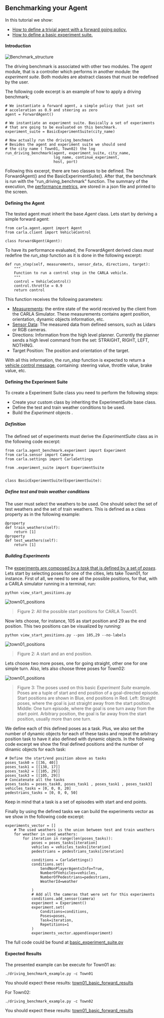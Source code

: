 Benchmarking your Agent
---------------------------


In this tutorial we show:

 * [How to define a trivial agent with a forward going policy.](#defining-the-agent)
 * [How to define a basic experiment suite.](#defining-the-experiment-suite)


#### Introduction

![Benchmark_structure](img/benchmark_diagram_small.png)

The driving benchmark is associated with other two modules.
The *agent* module, that is a controller which performs in 
another module: the *experiment suite*.
Both modules are abstract classes that must be redefined by
the user.

The following code excerpt is
an example of how to apply a driving benchmark;

    # We instantiate a forward agent, a simple policy that just set
    # acceleration as 0.9 and steering as zero
    agent = ForwardAgent()

    # We instantiate an experiment suite. Basically a set of experiments
    # that are going to be evaluated on this benchmark.
    experiment_suite = BasicExperimentSuite(city_name)

    # Now actually run the driving_benchmark
    # Besides the agent and experiment suite we should send
    # the city name ( Town01, Town02) the log
    run_driving_benchmark(agent, experiment_suite, city_name,
                          log_name, continue_experiment,
                          host, port)



Following this excerpt, there are two classes to be defined.
The ForwardAgent() and the BasicExperimentSuite().
After that, the benchmark is run with the "run_driving_benchmark" function.
The  summary  of the execution, the [performance metrics](benchmark_metrics.md), are stored
in a json file and printed to the screen.




#### Defining the Agent

The tested agent must  inherit the base *Agent* class.
Lets start by deriving a simple forward agent:

    from carla.agent.agent import Agent
    from carla.client import VehicleControl
    
    class ForwardAgent(Agent):


To have its performance evaluated, the ForwardAgent derived class _must_ 
redefine the *run_step* function as it is done in the following excerpt:

    def run_step(self, measurements, sensor_data, directions, target):
        """
        Function to run a control step in the CARLA vehicle.
	    """
        control = VehicleControl()
        control.throttle = 0.9
        return control


This function receives the following parameters:
 
 * [Measurements](measurements.md): the entire state of the world received
 by the client from the CARLA Simulator. These measurements contains agent position, orientation,
 dynamic objects information, etc.
 * [Sensor Data](cameras_and_sensors.md): The measured data from defined sensors, 
 such as Lidars or RGB cameras.
 * Directions: Information from the high level planner. Currently the planner sends
 a high level command from the set: STRAIGHT, RIGHT, LEFT, NOTHING.
 * Target Position: The position and orientation of the target.
 
 With all this information, the *run_step* function is expected 
 to return a [vehicle control message](measurements.md), containing:
 steering value, throttle value, brake value, etc.



#### Defining the Experiment Suite


To create a Experiment Suite class you need to perform
the following steps:

* Create your custom class by inheriting the ExperimentSuite base class.
* Define the test and train weather conditions to be used.
* Build the *Experiment* objects .



##### Definition


The defined set of experiments must derive the *ExperimentSuite* class
as in the following code excerpt:

    from carla.agent_benchmark.experiment import Experiment
    from carla.sensor import Camera
    from carla.settings import CarlaSettings
    
    from .experiment_suite import ExperimentSuite
    
    
    class BasicExperimentSuite(ExperimentSuite):
    
##### Define test and train weather conditions

The user must select the weathers to be used. One should select the set
of test weathers and the set of train weathers. This is defined as a
class property as in the following example:

    @property
    def train_weathers(self):
        return [1]
    @property
    def test_weathers(self):
        return [1]
        

##### Building Experiments

The [experiments are composed by a *task* that is defined by a set of *poses*](benchmark_structure.md).
Lets start by selecting poses for one of the cities, lets take Town01, for instance.
First of all, we need to see all the possible positions, for that, with
a CARLA simulator running in a terminal, run:
    
    python view_start_positions.py
 
 ![town01_positions](img/town01_positions.png)
 > Figure 2: All the possible start positions for CARLA Town01.
  
  
Now lets choose, for instance, 105 as start position and 29
as the end position. This two positions can be visualized by running:
    
    python view_start_positions.py --pos 105,29 --no-labels

 ![town01_positions](img/town01_109_29.png)
 > Figure 2: A start and an end position.

Lets choose two more  poses, one for going straight, other one for one simple turn.
Also, lets also choose three poses for Town02:


 ![town01_positions](img/initial_positions.png)
 >Figure 3: The poses used on this basic *Experiment Suite* example. Poses are
 a tuple of start and end position of a goal-directed episode. Start positions are
 shown in Blue, end positions in Red. Left: Straight poses,
 where the goal is just straight away from the start position. Middle: One turn
 episode, where the goal is one turn away from the start point. Arbitrary position,
 the goal is far away from the start position, usually more than one turn.


We define each of this defined poses as a task. Plus, we also set
the number of dynamic objects for each of these tasks and repeat
the arbitrary position task to have it also defined with dynamic
objects. In the following code excerpt we show the final
defined positions and the number of dinamic objects for each task:
    
    # Define the start/end position above as tasks
    poses_task0 = [[36, 40]]
    poses_task1 = [[138, 17]]
    poses_task2 = [[105, 29]]
    poses_task3 = [[105, 29]]
    # Concatenate all the tasks
    poses_tasks = poses_task0, poses_task1 , poses_task1 , poses_task3]
    vehicles_tasks = [0, 0, 0, 20]
    pedestrians_tasks = [0, 0, 0, 50]

Keep in mind that a task is a set of episodes with start and end points.

Finally by using the defined tasks we can build the experiments
vector as we show in the following code excerpt:


    experiments_vector = []
        # The used weathers is the union between test and train weathers
        for weather in used_weathers:
            for iteration in range(len(poses_tasks)):
                poses = poses_tasks[iteration]
                vehicles = vehicles_tasks[iteration]
                pedestrians = pedestrians_tasks[iteration]

                conditions = CarlaSettings()
                conditions.set(
                    SendNonPlayerAgentsInfo=True,
                    NumberOfVehicles=vehicles,
                    NumberOfPedestrians=pedestrians,
                    WeatherId=weather

                )
                # Add all the cameras that were set for this experiments
                conditions.add_sensor(camera)
                experiment = Experiment()
                experiment.set(
                    Conditions=conditions,
                    Poses=poses,
                    Task=iteration,
                    Repetitions=1
                )
                experiments_vector.append(experiment)




            
The full code could be found at [basic_experiment_suite.py](LINK)



#### Expected Results

The presented example can be execute  for Town01 as:

    ./driving_benchmark_example.py -c Town01
 
You should expect these results: [town01_basic_forward_results](benchmark_basic_results_town01.md)

For Town02:

    ./driving_benchmark_example.py -c Town02

You should expect these results: [town01_basic_forward_results](benchmark_basic_results_town01.md)



